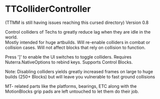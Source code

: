 # TTColliderController
(TTMM is still having issues reaching this cursed directory)
Version 0.8

Control colliders of Techs to greatly reduce lag when they are idle in the world.  
Mostly intended for huge artbuilds.  Will re-enable colliders in combat or collision cases.
Will not affect blocks that rely on collision to function.

Press ']' to enable the UI switches to toggle colliders.
Requires Nuterra.NativeOptions to rebind keys.
Supports Control Blocks.

Note: Disabling colliders yields greatly increased frames on large to huge builds (250+ Blocks) but will leave you vulnerable to fast ground collisions

MT- related parts like the platforms, bearings, ETC along with the MotionBlocks grip pads are left untouched to let them do their job.
